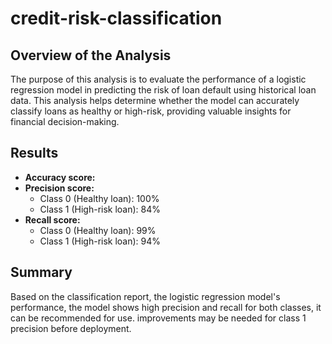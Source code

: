 # credit-risk-classification

## Overview of the Analysis
The purpose of this analysis is to evaluate the performance of a logistic regression model in predicting the risk of loan default using historical loan data. This analysis helps determine whether the model can accurately classify loans as healthy or high-risk, providing valuable insights for financial decision-making.

## Results
- **Accuracy score:** 
- **Precision score:** 
  - Class 0 (Healthy loan): 100% 
  - Class 1 (High-risk loan): 84%
- **Recall score:** 
  - Class 0 (Healthy loan): 99%
  - Class 1 (High-risk loan): 94%

## Summary
Based on the classification report, the logistic regression model's performance,  the model shows high precision and recall for both classes, it can be recommended for use.  improvements may be needed for class 1 precision  before deployment.

